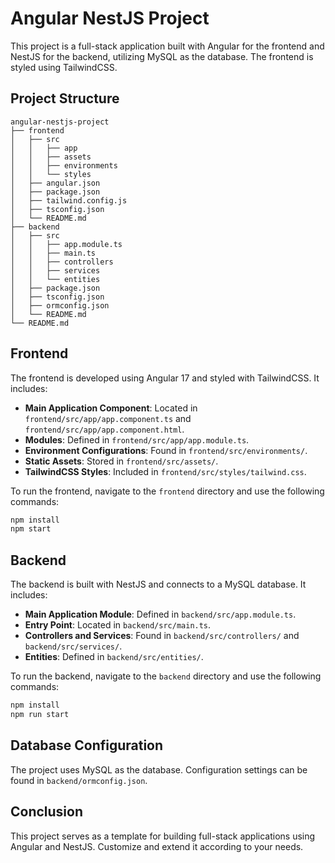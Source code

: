 # Angular NestJS Project

This project is a full-stack application built with Angular for the frontend and NestJS for the backend, utilizing MySQL as the database. The frontend is styled using TailwindCSS.

## Project Structure

```
angular-nestjs-project
├── frontend
│   ├── src
│   │   ├── app
│   │   ├── assets
│   │   ├── environments
│   │   └── styles
│   ├── angular.json
│   ├── package.json
│   ├── tailwind.config.js
│   ├── tsconfig.json
│   └── README.md
├── backend
│   ├── src
│   │   ├── app.module.ts
│   │   ├── main.ts
│   │   ├── controllers
│   │   ├── services
│   │   └── entities
│   ├── package.json
│   ├── tsconfig.json
│   ├── ormconfig.json
│   └── README.md
└── README.md
```

## Frontend

The frontend is developed using Angular 17 and styled with TailwindCSS. It includes:

- **Main Application Component**: Located in `frontend/src/app/app.component.ts` and `frontend/src/app/app.component.html`.
- **Modules**: Defined in `frontend/src/app/app.module.ts`.
- **Environment Configurations**: Found in `frontend/src/environments/`.
- **Static Assets**: Stored in `frontend/src/assets/`.
- **TailwindCSS Styles**: Included in `frontend/src/styles/tailwind.css`.

To run the frontend, navigate to the `frontend` directory and use the following commands:

```bash
npm install
npm start
```

## Backend

The backend is built with NestJS and connects to a MySQL database. It includes:

- **Main Application Module**: Defined in `backend/src/app.module.ts`.
- **Entry Point**: Located in `backend/src/main.ts`.
- **Controllers and Services**: Found in `backend/src/controllers/` and `backend/src/services/`.
- **Entities**: Defined in `backend/src/entities/`.

To run the backend, navigate to the `backend` directory and use the following commands:

```bash
npm install
npm run start
```

## Database Configuration

The project uses MySQL as the database. Configuration settings can be found in `backend/ormconfig.json`.

## Conclusion

This project serves as a template for building full-stack applications using Angular and NestJS. Customize and extend it according to your needs.